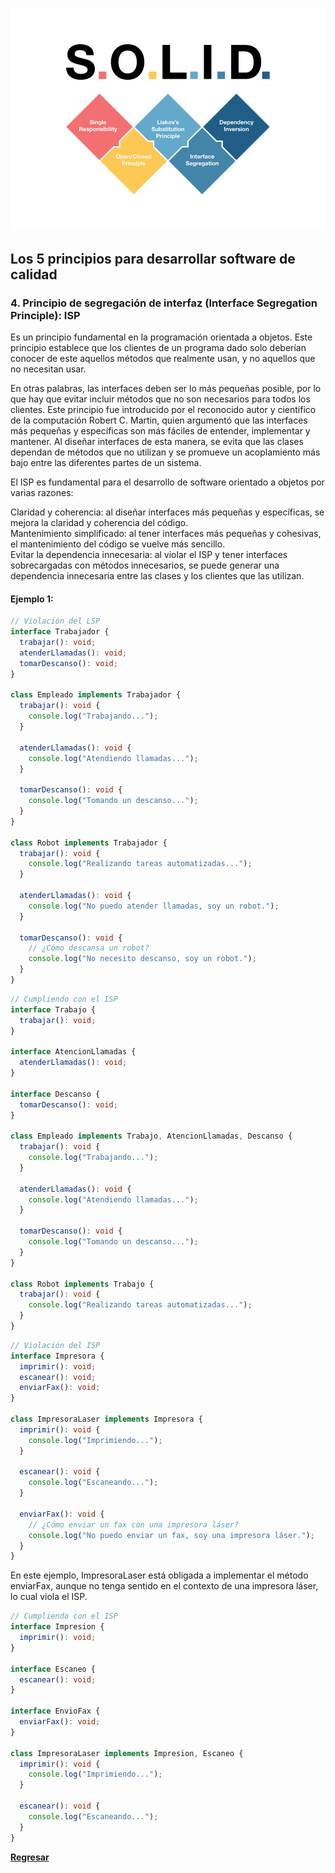 <p align="center">
  <a href="#" target="blank"><img src="./images/solid.png" width="600" alt="Nest Logo" /></a>
</p>

## Los 5 principios para desarrollar software de calidad

### 4. Principio de segregación de interfaz (Interface Segregation Principle): ISP

Es un principio fundamental en la programación orientada a objetos. Este principio establece que los clientes de un programa dado solo deberían conocer de este aquellos métodos que realmente usan, y no aquellos que no necesitan usar.

En otras palabras, las interfaces deben ser lo más pequeñas posible, por lo que hay que evitar incluir métodos que no son necesarios para todos los clientes. Este principio fue introducido por el reconocido autor y científico de la computación Robert C. Martin, quien argumentó que las interfaces más pequeñas y específicas son más fáciles de entender, implementar y mantener. Al diseñar interfaces de esta manera, se evita que las clases dependan de métodos que no utilizan y se promueve un acoplamiento más bajo entre las diferentes partes de un sistema.

El ISP es fundamental para el desarrollo de software orientado a objetos por varias razones:

Claridad y coherencia: al diseñar interfaces más pequeñas y específicas, se mejora la claridad y coherencia del código.<br>
Mantenimiento simplificado: al tener interfaces más pequeñas y cohesivas, el mantenimiento del código se vuelve más sencillo.<br>
Evitar la dependencia innecesaria: al violar el ISP y tener interfaces sobrecargadas con métodos innecesarios, se puede generar una dependencia innecesaria entre las clases y los clientes que las utilizan.<br>

#### Ejemplo 1:

```ts
// Violación del LSP
interface Trabajador {
  trabajar(): void;
  atenderLlamadas(): void;
  tomarDescanso(): void;
}

class Empleado implements Trabajador {
  trabajar(): void {
    console.log("Trabajando...");
  }

  atenderLlamadas(): void {
    console.log("Atendiendo llamadas...");
  }

  tomarDescanso(): void {
    console.log("Tomando un descanso...");
  }
}

class Robot implements Trabajador {
  trabajar(): void {
    console.log("Realizando tareas automatizadas...");
  }

  atenderLlamadas(): void {
    console.log("No puedo atender llamadas, soy un robot.");
  }

  tomarDescanso(): void {
    // ¿Cómo descansa un robot?
    console.log("No necesito descanso, soy un robot.");
  }
}
```

```ts
// Cumpliendo con el ISP
interface Trabajo {
  trabajar(): void;
}

interface AtencionLlamadas {
  atenderLlamadas(): void;
}

interface Descanso {
  tomarDescanso(): void;
}

class Empleado implements Trabajo, AtencionLlamadas, Descanso {
  trabajar(): void {
    console.log("Trabajando...");
  }

  atenderLlamadas(): void {
    console.log("Atendiendo llamadas...");
  }

  tomarDescanso(): void {
    console.log("Tomando un descanso...");
  }
}

class Robot implements Trabajo {
  trabajar(): void {
    console.log("Realizando tareas automatizadas...");
  }
}
```

```ts
// Violación del ISP
interface Impresora {
  imprimir(): void;
  escanear(): void;
  enviarFax(): void;
}

class ImpresoraLaser implements Impresora {
  imprimir(): void {
    console.log("Imprimiendo...");
  }

  escanear(): void {
    console.log("Escaneando...");
  }

  enviarFax(): void {
    // ¿Cómo enviar un fax con una impresora láser?
    console.log("No puedo enviar un fax, soy una impresora láser.");
  }
}
```

En este ejemplo, ImpresoraLaser está obligada a implementar el método enviarFax, aunque no tenga sentido en el contexto de una impresora láser, lo cual viola el ISP.

```ts
// Cumpliendo con el ISP
interface Impresion {
  imprimir(): void;
}

interface Escaneo {
  escanear(): void;
}

interface EnvioFax {
  enviarFax(): void;
}

class ImpresoraLaser implements Impresion, Escaneo {
  imprimir(): void {
    console.log("Imprimiendo...");
  }

  escanear(): void {
    console.log("Escaneando...");
  }
}
```

[**Regresar**](./intro.md)
